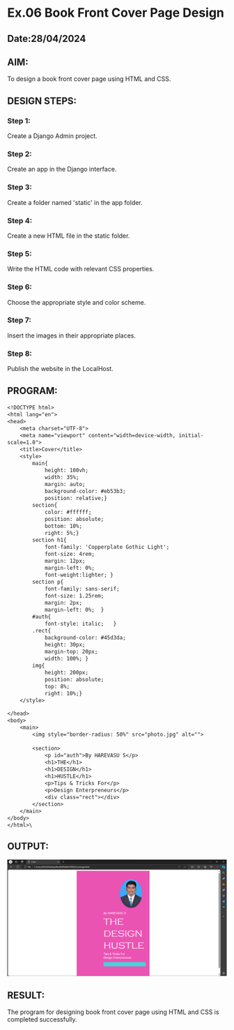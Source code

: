 # Ex.06 Book Front Cover Page Design
## Date:28/04/2024

## AIM:
To design a book front cover page using HTML and CSS.

## DESIGN STEPS:

### Step 1:
Create a Django Admin project.

### Step 2:
Create an app in the Django interface.

### Step 3:
Create a folder named 'static' in the app folder.

### Step 4:
Create a new HTML file in the static folder.

### Step 5:
Write the HTML code with relevant CSS properties.

### Step 6:
Choose the appropriate style and color scheme.

### Step 7:
Insert the images in their appropriate places.

### Step 8:
Publish the website in the LocalHost.

## PROGRAM:
```
<!DOCTYPE html>
<html lang="en">
<head>
    <meta charset="UTF-8">
    <meta name="viewport" content="width=device-width, initial-scale=1.0">
    <title>Cover</title>
    <style>
        main{
            height: 100vh;
            width: 35%;
            margin: auto;
            background-color: #eb53b3;
            position: relative;}
        section{
            color: #ffffff;
            position: absolute;
            bottom: 10%;
            right: 5%;}
        section h1{
            font-family: 'Copperplate Gothic Light';
            font-size: 4rem;
            margin: 12px;
            margin-left: 0%;
            font-weight:lighter; }
        section p{
            font-family: sans-serif;
            font-size: 1.25rem;
            margin: 2px;
            margin-left: 0%;  }
        #auth{
            font-style: italic;   }
        .rect{
            background-color: #45d3da;
            height: 30px;
            margin-top: 20px;
            width: 100%; }
        img{
            height: 200px;
            position: absolute;
            top: 8%;
            right: 10%;}
    </style>
```
```
</head>
<body>
    <main>
        <img style="border-radius: 50%" src="photo.jpg" alt="">

        <section>
            <p id="auth">By HAREVASU S</p>
            <h1>THE</h1>
            <h1>DESIGN</h1>
            <h1>HUSTLE</h1>
            <p>Tips & Tricks For</p>
            <p>Design Enterpreneurs</p>
            <div class="rect"></div>
        </section>
    </main>
</body>
</html>\
```

## OUTPUT:
![alt text](image.png)

## RESULT:
The program for designing book front cover page using HTML and CSS is completed successfully.
